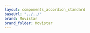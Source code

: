 ```yaml
---
layout: components_accordion_standard
baseUrl: "../../"
brand: Movistar
brand_folder: Movistar
---
```

